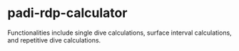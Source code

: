 # padi-rdp-calculator
Functionalities include single dive calculations, surface interval calculations, and repetitive dive calculations.
